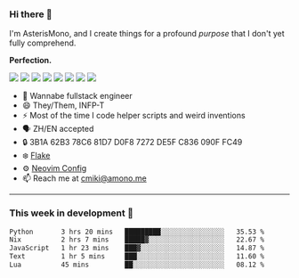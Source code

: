 ### Hi there 👋

I'm AsterisMono, and I create things for a profound *purpose* that I don't yet fully comprehend.

**Perfection.**

![](https://img.shields.io/badge/NeoVim-%2357A143.svg?&style=for-the-badge&logo=neovim&logoColor=white)
![](https://img.shields.io/badge/TypeScript-007ACC?style=for-the-badge&logo=typescript&logoColor=white)
![](https://img.shields.io/badge/React-20232A?style=for-the-badge&logo=react&logoColor=61DAFB)
![](https://img.shields.io/badge/Node.js-339933?style=for-the-badge&logo=nodedotjs&logoColor=white)
![](https://img.shields.io/badge/Python-FFD43B?style=for-the-badge&logo=python&logoColor=blue)
![](https://img.shields.io/badge/Fedora-294172?style=for-the-badge&logo=fedora&logoColor=white)
![](https://img.shields.io/badge/NixOS-5277C3?style=for-the-badge&logo=nixos&logoColor=white)
![](https://img.shields.io/badge/matrix-000000?style=for-the-badge&logo=Matrix&logoColor=white)

- 🌱 Wannabe fullstack engineer
- 😄 They/Them, INFP-T
- ⚡ Most of the time I code helper scripts and weird inventions
- 🗣️ ZH/EN accepted
- 🔒 3B1A 62B3 78C6 81D7 D0F8 7272 DE5F C836 090F FC49
- ❄️ [Flake](https://github.com/AsterisMono/flake)
- ⚙️ [Neovim Config](https://github.com/AsterisMono/nvim-config)
- 📫 Reach me at cmiki@amono.me

------

### This week in development 🚀

<!--START_SECTION:waka-->

```txt
Python       3 hrs 20 mins   █████████░░░░░░░░░░░░░░░░   35.53 %
Nix          2 hrs 7 mins    █████▓░░░░░░░░░░░░░░░░░░░   22.67 %
JavaScript   1 hr 23 mins    ███▓░░░░░░░░░░░░░░░░░░░░░   14.87 %
Text         1 hr 5 mins     ███░░░░░░░░░░░░░░░░░░░░░░   11.60 %
Lua          45 mins         ██░░░░░░░░░░░░░░░░░░░░░░░   08.12 %
```

<!--END_SECTION:waka-->
